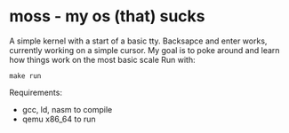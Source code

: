 # moss - my os (that) sucks
A simple kernel with a start of a basic tty. Backsapce and enter works, currently working on a simple cursor.
My goal is to poke around and learn how things work on the most basic scale
Run with:
```make
make run
```
Requirements:
+ gcc, ld, nasm to compile
+ qemu x86_64 to run
